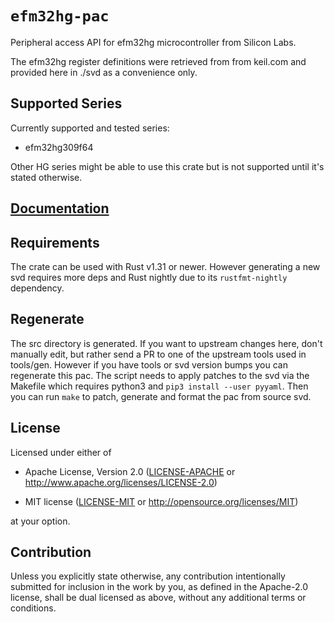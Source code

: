 # `efm32hg-pac`

Peripheral access API for efm32hg microcontroller from Silicon Labs.

The efm32hg register definitions were retrieved from from keil.com and provided here in ./svd as a convenience only.

## Supported Series
Currently supported and tested series:

- efm32hg309f64

Other HG series might be able to use this crate but is not supported until it's stated otherwise.

## [Documentation](https://docs.rs/efm32hg-pac)

## Requirements
The crate can be used with Rust v1.31 or newer. However generating a new svd requires more deps and Rust nightly due to its `rustfmt-nightly` dependency.

## Regenerate
The src directory is generated. If you want to upstream changes here, don't manually edit, but rather send a PR to one of the upstream tools used in tools/gen. However if you have tools or svd version bumps you can regenerate this pac. The script needs to apply patches to the svd via the Makefile which requires python3 and `pip3 install --user pyyaml`. Then you can run `make` to patch, generate and format the pac from source svd.

## License

Licensed under either of

- Apache License, Version 2.0 ([LICENSE-APACHE](LICENSE-APACHE) or
  http://www.apache.org/licenses/LICENSE-2.0)

- MIT license ([LICENSE-MIT](LICENSE-MIT) or http://opensource.org/licenses/MIT)

at your option.

## Contribution

Unless you explicitly state otherwise, any contribution intentionally submitted
for inclusion in the work by you, as defined in the Apache-2.0 license, shall be
dual licensed as above, without any additional terms or conditions.
